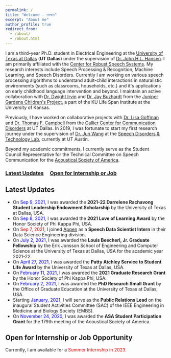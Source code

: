 ```yaml
---
permalink: /
title: "Welcome - নমস্কার"
excerpt: "About me"
author_profile: true
redirect_from: 
  - /about/
  - /about.html
---
```


I am a third-year Ph.D. student in Electrical Engineering at the [University of Texas at Dallas](https://www.utdallas.edu) (**UT Dallas**) under the supervision of [Dr. John H.L. Hansen](https://personal.utdallas.edu/~john.hansen/). I am primarily affiliated with the [Center for Robust Speech Systems](https://crss.utdallas.edu/). My research interests include Speech Processing & Recognition, Machine Learning, and Speech Disorders. Currently I am working on various speech processing algorithms to understand adult-child interactions in naturalistic environments (such as classrooms, households, etc.) and it's applications on early childhood language intervention and beyond. I maintain an active collaboration with [Dr. Dwight Irvin](https://juniper.ku.edu/people/dwight-irvin) and [Dr. Jay Buzhardt](https://juniper.ku.edu/people/buzhardt-jay) from the [Juniper Gardens Children's Project](https://juniper.ku.edu/), a part of the KU Life Span Institute at the University of Kansas.

Previously, I have worked on collaborative projects with [Dr. Lisa Goffman](https://utdallas.edu/chairs/profiles/dr-lisa-goffman/) and [Dr. Thomas F. Campbell](https://utdallas.edu/chairs/profiles/dr-thomas-campbell/) from the [Callier Center for Communication Disorders](https://calliercenter.utdallas.edu/) at UT Dallas. In 2019, I was fortunate to start my first research journey under the supervision of [Dr. Jun Wang](https://csd.utexas.edu/faculty/jun-wang) at the [Speech Disorders & Technology Lab](https://csd.utexas.edu/research/wang-lab/home), currently at UT Austin. 

Beyond my academic commitments, I currently serve as the Student Council Representative for the Technical Committee on Speech Communication for the [Acoustical Society of America](https://acousticalsociety.org). 

### [Latest Updates](#latest-updates)  &nbsp;&nbsp;&nbsp; [Open for Internship or Job](#open-for-internship-or-job-opportunity) 

Latest Updates
------

* On <font color="blue">Sep 9, 2021</font>, I was awarded the **2021-22 Darrelene Rachavong Student Leadership Endowment Scholarship** by the University of Texas at Dallas, USA.
* On <font color="blue">Sep 8, 2021</font>, I was awarded the **2021 Love of Learning Award**  by the Honor Society of Phi Kappa Phi, USA.
* On <font color="#cc0000">Sep 7, 2021</font>, I joined [Appen](https://appen.com/) as a **Speech Data Scientist Intern** in their Data Science Engineering division.
* On <font color="blue">July 2, 2021</font>, I was awarded the **Louis Beecherl, Jr. Graduate Fellowship** by the Erik Jonsson School of Engineering and Computer Science at the University of Texas at Dallas, USA for the academic year 2021-22.
* On <font color="blue">April 27, 2021</font>, I was awarded the **Patty Atchley Service to Student Life Award** by the University of Texas at Dallas, USA.
* On <font color="blue">February 11, 2021</font>, I was awarded the **2021 Graduate Research Grant** by the Honor Society of Phi Kappa Phi, USA.
* On <font color="blue">February 2, 2021</font>, I was awarded the **PhD Research Small Grant** by the Office of Graduate Education at the University of Texas at Dallas, USA. 
* Starting <font color="blue">January, 2021</font>, I will serve as the **Public Relations Lead** on the inaugural Student Activities Committee (SAC) of the IEEE Engineering in Medicine and Biology Society (EMBS). 
* On <font color="blue">November 24, 2020</font>, I was awarded the **ASA Student Participation Grant** for the 179th meeting of the Acoustical Society of America.


Open for Internship or Job Opportunity
------

Currently, I am available for a <font color="red">Summer Internship in 2023</font>. 
